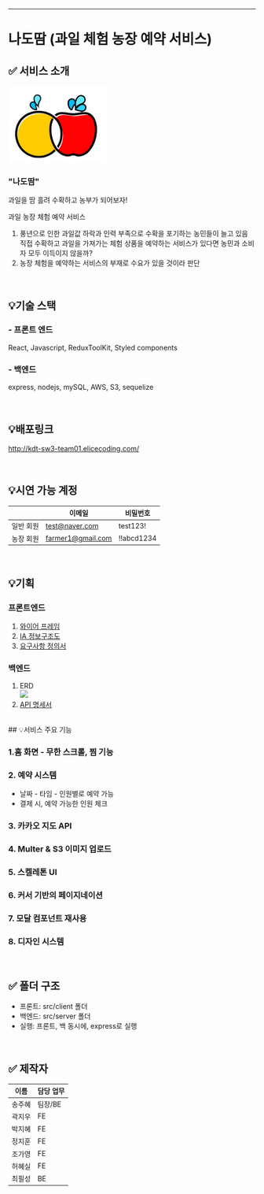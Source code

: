 <hr />

# 나도땀 (과일 체험 농장 예약 서비스)

## ✅ 서비스 소개
<img src="./client/public/nadoddam.jpg" width="200px">

### "나도땀"

과일을 땀 흘려 수확하고 농부가 되어보자!

과일 농장 체험 예약 서비스

1. 풍년으로 인한 과일값 하락과 인력 부족으로 수확을 포기하는 농민들이 늘고 있음
    <br />
    직접 수확하고 과일을 가져가는 체험 상품을 예약하는 서비스가 있다면 농민과 소비자 모두 이득이지 않을까?
2. 농장 체험을 예약하는 서비스의 부재로 수요가 있을 것이라 판단

<br />

## 💡기술 스택

### - 프론트 엔드

React, Javascript, ReduxToolKit, Styled components

### - 백엔드

express, nodejs, mySQL, AWS, S3, sequelize

<br />

## 💡배포링크

http://kdt-sw3-team01.elicecoding.com/

<br />

## 💡시연 가능 계정

|           | 이메일            | 비밀번호   |
| --------- | ----------------- | ---------- |
| 일반 회원 | test@naver.com    | test123!   |
| 농장 회원 | farmer1@gmail.com | !!abcd1234 |

<br />

## 💡기획
### 프론트엔드
1. [와이어 프레임](https://www.figma.com/file/Rsi96G1DjI5BfXGOdA8dbU/%EA%B3%BC%EC%9D%BC-%EC%B2%B4%ED%97%98-%EB%86%8D%EC%9E%A5?node-id=0%3A1&t=3Mj1ARh1r7pHCa7i-1)
2. [IA 정보구조도 ](https://prickle-fern-9fe.notion.site/IA-b3195817a7b849d9a95239afa451c8b3)
3. [요구사항 정의서](https://prickle-fern-9fe.notion.site/54df7bddd8294f568766c915308cc0de)
### 백엔드
1. ERD
    <br/>
    <img src="/uploads/b845c7c9bf8826db64f9ed1e144e79d2/image.png" width="400px">
2. [API 명세서](https://documenter.getpostman.com/view/16584157/2s8Z6sbvay)

<br />
## 💡서비스 주요 기능

### 1.홈 화면 - 무한 스크롤, 찜 기능

### 2. 예약 시스템

- 날짜 - 타임 - 인원별로 예약 가능
- 결제 시, 예약 가능한 인원 체크

### 3. 카카오 지도 API

### 4. Multer & S3 이미지 업로드

### 5. 스켈레톤 UI

### 6. 커서 기반의 페이지네이션

### 7. 모달 컴포넌트 재사용

### 8. 디자인 시스템

<br />

## ✅ 폴더 구조

- 프론트: src/client 폴더
- 백엔드: src/server 폴더
- 실행: 프론트, 백 동시에, express로 실행

<br />

## ✅ 제작자

| 이름   | 담당 업무 |
| ------ | --------- |
| 송주혜 | 팀장/BE   |
| 곽지우 | FE        |
| 박지혜 | FE        |
| 정지훈 | FE        |
| 조가영 | FE        |
| 허혜실 | FE        |
| 최필성 | BE        |

<br>
